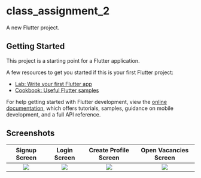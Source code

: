 # class_assignment_2

A new Flutter project.

## Getting Started

This project is a starting point for a Flutter application.

A few resources to get you started if this is your first Flutter project:

- [Lab: Write your first Flutter app](https://docs.flutter.dev/get-started/codelab)
- [Cookbook: Useful Flutter samples](https://docs.flutter.dev/cookbook)

For help getting started with Flutter development, view the
[online documentation](https://docs.flutter.dev/), which offers tutorials,
samples, guidance on mobile development, and a full API reference.



## Screenshots

Signup Screen              |   Login Screen            |   Create Profile Screen |   Open Vacancies Screen
:-------------------------:|:-------------------------:|:-------------------------:|:-------------------------:
![](https://user-images.githubusercontent.com/75329130/182853533-967b7fbb-2dce-47e0-b682-fae9b2f5d9f8.png?raw=true)|![](https://user-images.githubusercontent.com/75329130/182853524-90940160-59c5-4f57-ac0f-9e82dd7e327f.png?raw=true)|![](https://user-images.githubusercontent.com/75329130/182853527-5034432b-3fff-493a-81bf-0c90a8007434.png?raw=true)|![](https://user-images.githubusercontent.com/75329130/182853529-e87e687c-79e7-4940-8a8b-f918affe6e41.png?raw=true)
